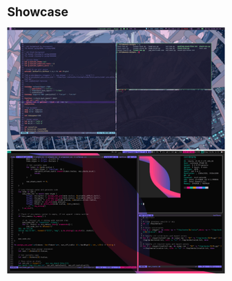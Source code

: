# Showcase

![alt-text](https://raw.githubusercontent.com/santaclz/config-files/master/Screenshot%20from%202022-01-23%2001-45-44.png)
![alt-text](https://raw.githubusercontent.com/santaclz/config-files/master/Screenshot%20from%202021-06-02%2012-54-11.png)
